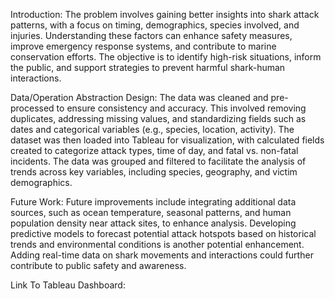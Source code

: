 Introduction:
The problem involves gaining better insights into shark attack patterns, with a focus on timing, demographics, species involved, and injuries. Understanding these factors can enhance safety measures, improve emergency response systems, and contribute to marine conservation efforts. The objective is to identify high-risk situations, inform the public, and support strategies to prevent harmful shark-human interactions.

Data/Operation Abstraction Design:
The data was cleaned and pre-processed to ensure consistency and accuracy. This involved removing duplicates, addressing missing values, and standardizing fields such as dates and categorical variables (e.g., species, location, activity). The dataset was then loaded into Tableau for visualization, with calculated fields created to categorize attack types, time of day, and fatal vs. non-fatal incidents. The data was grouped and filtered to facilitate the analysis of trends across key variables, including species, geography, and victim demographics.

Future Work:
Future improvements include integrating additional data sources, such as ocean temperature, seasonal patterns, and human population density near attack sites, to enhance analysis. Developing predictive models to forecast potential attack hotspots based on historical trends and environmental conditions is another potential enhancement. Adding real-time data on shark movements and interactions could further contribute to public safety and awareness.

Link To Tableau Dashboard: 
